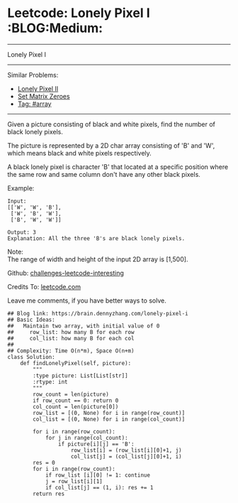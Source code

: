 # Leetcode: Lonely Pixel I     :BLOG:Medium:


---

Lonely Pixel I  

---

Similar Problems:  

-   [Lonely Pixel II](https://brain.dennyzhang.com/lonely-pixel-ii)
-   [Set Matrix Zeroes](https://brain.dennyzhang.com/set-matrix-zeroes)
-   [Tag: #array](https://brain.dennyzhang.com/tag/array)

---

Given a picture consisting of black and white pixels, find the number of black lonely pixels.  

The picture is represented by a 2D char array consisting of 'B' and 'W', which means black and white pixels respectively.  

A black lonely pixel is character 'B' that located at a specific position where the same row and same column don't have any other black pixels.  

Example:  

    Input: 
    [['W', 'W', 'B'],
     ['W', 'B', 'W'],
     ['B', 'W', 'W']]
    
    Output: 3
    Explanation: All the three 'B's are black lonely pixels.

Note:  
The range of width and height of the input 2D array is [1,500].  

Github: [challenges-leetcode-interesting](https://github.com/DennyZhang/challenges-leetcode-interesting/tree/master/lonely-pixel-i)  

Credits To: [leetcode.com](https://leetcode.com/problems/lonely-pixel-i/description/)  

Leave me comments, if you have better ways to solve.  

    ## Blog link: https://brain.dennyzhang.com/lonely-pixel-i
    ## Basic Ideas:
    ##   Maintain two array, with initial value of 0
    ##     row_list: how many B for each row
    ##     col_list: how many B for each col
    ##
    ## Complexity: Time O(n*m), Space O(n+m)
    class Solution:
        def findLonelyPixel(self, picture):
            """
            :type picture: List[List[str]]
            :rtype: int
            """
            row_count = len(picture)
            if row_count == 0: return 0
            col_count = len(picture[0])
            row_list = [(0, None) for i in range(row_count)]
            col_list = [(0, None) for i in range(col_count)]
    
            for i in range(row_count):
                for j in range(col_count):
                    if picture[i][j] == 'B':
                        row_list[i] = (row_list[i][0]+1, j)
                        col_list[j] = (col_list[j][0]+1, i)
            res = 0
            for i in range(row_count):
                if row_list [i][0] != 1: continue
                j = row_list[i][1]
                if col_list[j] == (1, i): res += 1
            return res